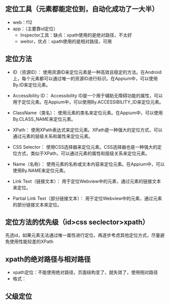 ## 定位工具（元素都能定位到，自动化成功了一大半）
- web：f12
- app：（主要靠id定位）
  - Inspector工具：缺点：xpath使用的是绝对路径，不太好
  - weitor，优点：xpath使用的是相对路径，可用

## 定位方法
- ID（资源ID）：
使用资源ID来定位元素是一种高效且稳定的方法。在Android上，每个元素都可以通过唯一的资源ID进行标识。在Appium中，可以使用By.ID来定位元素。

- Accessibility ID：
Accessibility ID是一个用于辅助无障碍功能的属性，可以用于定位元素。在Appium中，可以使用By.ACCESSIBILITY_ID来定位元素。

- ClassName（类名）：
使用元素的类名来定位元素。在Appium中，可以使用By.CLASS_NAME来定位元素。

- XPath：
使用XPath表达式来定位元素。XPath是一种强大的定位方式，可以通过元素的层级关系和属性来定位元素。

- CSS Selector：
使用CSS选择器来定位元素。CSS选择器也是一种强大的定位方式，类似于XPath，可以通过元素的属性和层级关系来定位元素。

- Name（名称）：
使用元素的名称或文本内容来定位元素。在Appium中，可以使用By.NAME来定位元素。

- Link Text（链接文本）：
用于定位Webview中的元素，通过元素的链接文本来定位。

- Partial Link Text（部分链接文本）：
用于定位Webview中的元素，通过元素的部分链接文本来定位。



## 定位方法的优先级（id>css seclector>xpath）
先选id，如果元素无法通过唯一属性进行定位，再逐步考虑其他定位方式，尽量避免使用性能较差的XPath


## xpath的绝对路径与相对路径
- xpath定位：不能使用绝对路径，页面结构变了，就失效了，使用相对路径
- 格式：


## 父级定位

